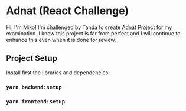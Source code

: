 # Adnat (React Challenge)

Hi, I'm Miko! I'm challenged by Tanda to create Adnat Project for my examination.
I know this project is far from perfect and I will continue to enhance this even when it is done for review.

## Project Setup

Install first the libraries and dependencies:
### `yarn backend:setup`
### `yarn frontend:setup`